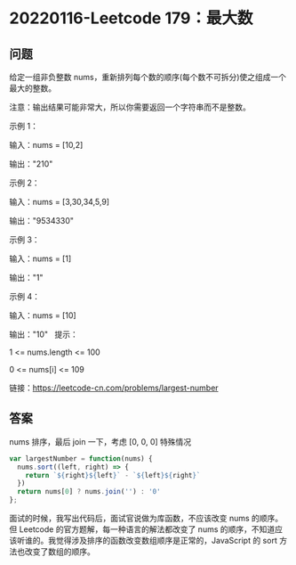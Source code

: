 # 20220116-Leetcode 179：最大数

## 问题

给定一组非负整数 nums，重新排列每个数的顺序(每个数不可拆分)使之组成一个最大的整数。

注意：输出结果可能非常大，所以你需要返回一个字符串而不是整数。

示例 1：

输入：nums = [10,2]

输出："210"

示例 2：

输入：nums = [3,30,34,5,9]

输出："9534330"

示例 3：

输入：nums = [1]

输出："1"

示例 4：

输入：nums = [10]

输出："10"
 
提示：

1 <= nums.length <= 100

0 <= nums[i] <= 109

链接：https://leetcode-cn.com/problems/largest-number

## 答案

nums 排序，最后 join 一下，考虑 [0, 0, 0] 特殊情况

```JavaScript
var largestNumber = function(nums) {
  nums.sort((left, right) => {
    return `${right}${left}` - `${left}${right}`
  })
  return nums[0] ? nums.join('') : '0'
};
```

面试的时候，我写出代码后，面试官说做为库函数，不应该改变 nums 的顺序。但 Leetcode 的官方题解，每一种语言的解法都改变了 nums 的顺序，不知道应该听谁的。我觉得涉及排序的函数改变数组顺序是正常的，JavaScript 的 sort 方法也改变了数组的顺序。















